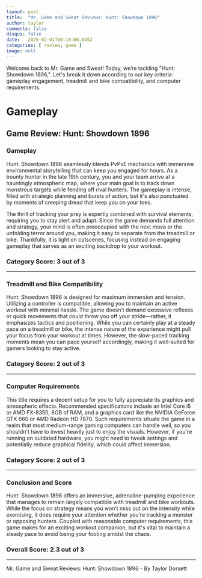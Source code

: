 ```yaml
---
layout: post
title:  "Mr. Game and Sweat Reviews: Hunt: Showdown 1896"
author: taylor
comments: false
disqus: false
date:   2025-02-01T00:10:06.645Z
categories: [ review, game ]
image: null
---
```


Welcome back to Mr. Game and Sweat! Today, we’re tackling "Hunt: Showdown 1896,". Let's break it down according to our key criteria: gameplay engagement, treadmill and bike compatibility, and computer requirements.

# Gameplay

## Game Review: Hunt: Showdown 1896

### Gameplay

Hunt: Showdown 1896 seamlessly blends PvPvE mechanics with immersive environmental storytelling that can keep you engaged for hours. As a bounty hunter in the late 19th century, you and your team arrive at a hauntingly atmospheric map, where your main goal is to track down monstrous targets while fending off rival hunters. The gameplay is intense, filled with strategic planning and bursts of action, but it's also punctuated by moments of creeping dread that keep you on your toes. 

The thrill of tracking your prey is expertly combined with survival elements, requiring you to stay alert and adapt. Since the game demands full attention and strategy, your mind is often preoccupied with the next move or the unfolding terror around you, making it easy to separate from the treadmill or bike. Thankfully, it is light on cutscenes, focusing instead on engaging gameplay that serves as an exciting backdrop to your workout.

### Category Score: 3 out of 3

---

### Treadmill and Bike Compatibility

Hunt: Showdown 1896 is designed for maximum immersion and tension. Utilizing a controller is compatible, allowing you to maintain an active workout with minimal hassle. The game doesn’t demand excessive reflexes or quick movements that could throw you off your stride—rather, it emphasizes tactics and positioning. While you can certainly play at a steady pace on a treadmill or bike, the intense nature of the experience might pull your focus from your workout at times. However, the slow-paced tracking moments mean you can pace yourself accordingly, making it well-suited for gamers looking to stay active.

### Category Score: 2 out of 3

---

### Computer Requirements

This title requires a decent setup for you to fully appreciate its graphics and atmospheric effects. Recommended specifications include an Intel Core i5 or AMD FX-8350, 8GB of RAM, and a graphics card like the NVIDIA GeForce GTX 660 or AMD Radeon HD 7870. Such requirements situate the game in a realm that most medium-range gaming computers can handle well, so you shouldn't have to invest heavily just to enjoy the visuals. However, if you're running on outdated hardware, you might need to tweak settings and potentially reduce graphical fidelity, which could affect immersion.

### Category Score: 2 out of 3

---

### Conclusion and Score

Hunt: Showdown 1896 offers an immersive, adrenaline-pumping experience that manages to remain largely compatible with treadmill and bike workouts. While the focus on strategy means you won’t miss out on the intensity while exercising, it does require your attention whether you’re tracking a monster or opposing hunters. Coupled with reasonable computer requirements, this game makes for an exciting workout companion, but it's vital to maintain a steady pace to avoid losing your footing amidst the chaos.

### Overall Score: 2.3 out of 3

---

Mr. Game and Sweat Reviews: Hunt: Showdown 1896 - By Taylor Dorsett
